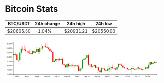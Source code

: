 # Bitcoin Stats

BTC/USDT|24h change|24h high|24h low|
|---|---|---|---|
|$20605.60|-1.04%|$20931.21|$20550.00|

<img src="./chart.svg">
